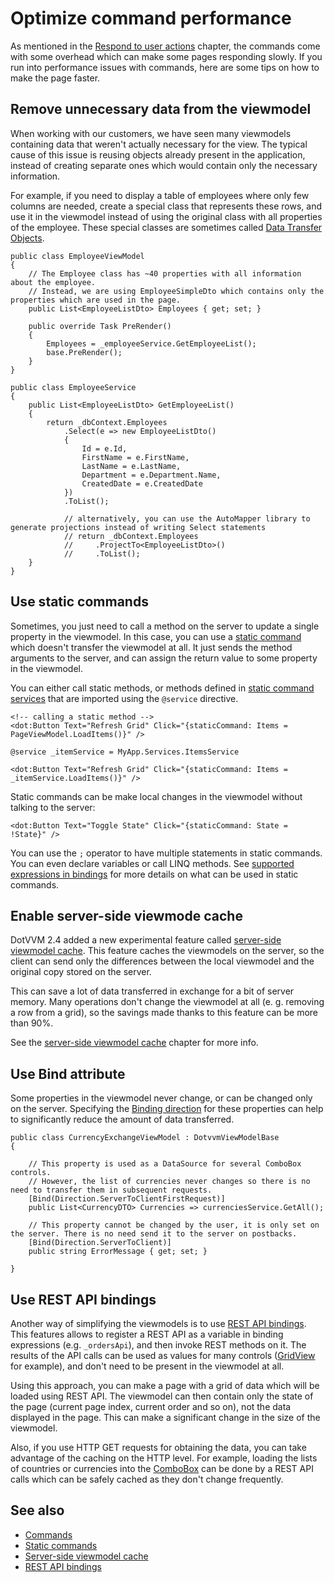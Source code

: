# Optimize command performance

As mentioned in the [Respond to user actions](overview) chapter, the commands come with some overhead which can make some pages responding slowly. If you run into performance issues with commands, here are some tips on how to make the page faster. 

## Remove unnecessary data from the viewmodel

When working with our customers, we have seen many viewmodels containing data that weren't actually necessary for the view. The typical cause of this issue is reusing objects already present in the application, instead of creating separate ones which would contain only the necessary information.

For example, if you need to display a table of employees where only few columns are needed, create a special class that represents these rows, and use it in the viewmodel instead of using the original class with all properties of the employee. These special classes are sometimes called [Data Transfer Objects](https://en.wikipedia.org/wiki/Data_transfer_object). 

```CSHARP
public class EmployeeViewModel
{
    // The Employee class has ~40 properties with all information about the employee.
    // Instead, we are using EmployeeSimpleDto which contains only the properties which are used in the page.
    public List<EmployeeListDto> Employees { get; set; }

    public override Task PreRender() 
    {
        Employees = _employeeService.GetEmployeeList();
        base.PreRender();
    }
}

public class EmployeeService 
{
    public List<EmployeeListDto> GetEmployeeList() 
    {
        return _dbContext.Employees
            .Select(e => new EmployeeListDto() 
            {
                Id = e.Id,
                FirstName = e.FirstName,
                LastName = e.LastName,
                Department = e.Department.Name,
                CreatedDate = e.CreatedDate
            })
            .ToList();

            // alternatively, you can use the AutoMapper library to generate projections instead of writing Select statements
            // return _dbContext.Employees
            //     .ProjectTo<EmployeeListDto>()
            //     .ToList();
    }
}
```

## Use static commands

Sometimes, you just need to call a method on the server to update a single property in the viewmodel. In this case, you can use a [static command](static-commands) which doesn't transfer the viewmodel at all. It just sends the method arguments to the server, and can assign the return value to some property in the viewmodel. 

You can either call static methods, or methods defined in [static command services](static-command-services) that are imported using the `@service` directive.

```DOTHTML
<!-- calling a static method -->
<dot:Button Text="Refresh Grid" Click="{staticCommand: Items = PageViewModel.LoadItems()}" />
```
 
```DOTHTML
@service _itemService = MyApp.Services.ItemsService

<dot:Button Text="Refresh Grid" Click="{staticCommand: Items = _itemService.LoadItems()}" />
```

Static commands can be make local changes in the viewmodel without talking to the server:

```DOTHTML
<dot:Button Text="Toggle State" Click="{staticCommand: State = !State}" />
```

You can use the `;` operator to have multiple statements in static commands. You can even declare variables or call LINQ methods. See [supported expressions in bindings](~/pages/concepts/data-binding/supported-expressions) for more details on what can be used in static commands.

## Enable server-side viewmode cache

DotVVM 2.4 added a new experimental feature called [server-side viewmodel cache](~/pages/concepts/viewmodels/server-side-viewmodel-cache). This feature caches the viewmodels on the server, so the client can send only the differences between the local viewmodel and the original copy stored on the server.

This can save a lot of data transferred in exchange for a bit of server memory. Many operations don't change the viewmodel at all (e. g. removing a row from a grid), so the savings made thanks to this feature can be more than 90%. 

See the [server-side viewmodel cache](~/pages/concepts/viewmodels/server-side-viewmodel-cache) chapter for more info.

## Use Bind attribute 

Some properties in the viewmodel never change, or can be changed only on the server. Specifying the [Binding direction](~/pages/concepts/viewmodels/binding-direction) for these properties can help to significantly reduce the amount of data transferred. 

```CSHARP
public class CurrencyExchangeViewModel : DotvvmViewModelBase
{

    // This property is used as a DataSource for several ComboBox controls. 
    // However, the list of currencies never changes so there is no need to transfer them in subsequent requests.
    [Bind(Direction.ServerToClientFirstRequest)]
    public List<CurrencyDTO> Currencies => currenciesService.GetAll();

    // This property cannot be changed by the user, it is only set on the server. There is no need send it to the server on postbacks.
    [Bind(Direction.ServerToClient)]
    public string ErrorMessage { get; set; }

}
```

## Use REST API bindings

Another way of simplifying the viewmodels is to use [REST API bindings](rest-api-bindings/overview). This features allows to register a REST API as a variable in binding expressions (e.g. `_ordersApi`), and then invoke REST methods on it. The results of the API calls can be used as values for many controls ([GridView](~/controls/builtin/GridView) for example), and don't need to be present in the viewmodel at all.

Using this approach, you can make a page with a grid of data which will be loaded using REST API. The viewmodel can then contain only the state of the page (current page index, current order and so on), not the data displayed in the page. This can make a significant change in the size of the viewmodel.

Also, if you use HTTP GET requests for obtaining the data, you can take advantage of the caching on the HTTP level. For example, loading the lists of countries or currencies into the [ComboBox](~/controls/builtin/ComboBox) can be done by a REST API calls which can be safely cached as they don't change frequently.

## See also

* [Commands](commands)
* [Static commands](static-commands)
* [Server-side viewmodel cache](~/pages/concepts/viewmodels/server-side-viewmodel-cache)
* [REST API bindings](rest-api-bindings/overview)